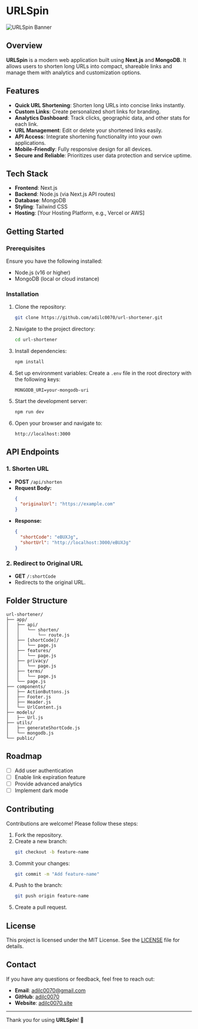 # URLSpin

![URLSpin Banner](https://github.com/adilc0070/url-shortener/blob/main/app/favicon.ico)

## Overview

**URLSpin** is a modern web application built using **Next.js** and **MongoDB**. It allows users to shorten long URLs into compact, shareable links and manage them with analytics and customization options.

## Features

- **Quick URL Shortening**: Shorten long URLs into concise links instantly.
- **Custom Links**: Create personalized short links for branding.
- **Analytics Dashboard**: Track clicks, geographic data, and other stats for each link.
- **URL Management**: Edit or delete your shortened links easily.
- **API Access**: Integrate shortening functionality into your own applications.
- **Mobile-Friendly**: Fully responsive design for all devices.
- **Secure and Reliable**: Prioritizes user data protection and service uptime.

## Tech Stack

- **Frontend**: Next.js
- **Backend**: Node.js (via Next.js API routes)
- **Database**: MongoDB
- **Styling**: Tailwind CSS
- **Hosting**: [Your Hosting Platform, e.g., Vercel or AWS]

## Getting Started

### Prerequisites

Ensure you have the following installed:

- Node.js (v16 or higher)
- MongoDB (local or cloud instance)

### Installation

1. Clone the repository:
   ```bash
   git clone https://github.com/adilc0070/url-shortener.git
   ```

2. Navigate to the project directory:
   ```bash
   cd url-shortener
   ```

3. Install dependencies:
   ```bash
   npm install
   ```

4. Set up environment variables:
   Create a `.env` file in the root directory with the following keys:
   ```env
   MONGODB_URI=your-mongodb-uri
   ```

5. Start the development server:
   ```bash
   npm run dev
   ```

6. Open your browser and navigate to:
   ```
   http://localhost:3000
   ```

## API Endpoints

### 1. **Shorten URL**
   - **POST** `/api/shorten`
   - **Request Body:**
     ```json
     {
       "originalUrl": "https://example.com"
     }
     ```
   - **Response:**
     ```json
     {
       "shortCode": "eBUXJg",
       "shortUrl": "http://localhost:3000/eBUXJg"
     }
     ```

### 2. **Redirect to Original URL**
   - **GET** `/:shortCode`
   - Redirects to the original URL.

## Folder Structure

```
url-shortener/
├── app/
│   ├── api/
│   │   └── shorten/
│   │       └── route.js
│   ├── [shortCode]/
│   │   └── page.js
│   ├── features/
│   │   └── page.js
│   ├── privacy/
│   │   └── page.js
│   ├── terms/
│   │   └── page.js
│   └── page.js
├── components/
│   ├── ActionButtons.js
│   ├── Footer.js
│   ├── Header.js
│   └── UrlContent.js
├── models/
│   ├── Url.js
├── utils/
│   ├── generateShortCode.js
│   └── mongodb.js
└── public/
```

## Roadmap

- [ ] Add user authentication
- [ ] Enable link expiration feature
- [ ] Provide advanced analytics
- [ ] Implement dark mode

## Contributing

Contributions are welcome! Please follow these steps:

1. Fork the repository.
2. Create a new branch:
   ```bash
   git checkout -b feature-name
   ```
3. Commit your changes:
   ```bash
   git commit -m "Add feature-name"
   ```
4. Push to the branch:
   ```bash
   git push origin feature-name
   ```
5. Create a pull request.

## License

This project is licensed under the MIT License. See the [LICENSE](LICENSE) file for details.

## Contact

If you have any questions or feedback, feel free to reach out:

- **Email**: adilc0070@gmail.com
- **GitHub**: [adilc0070](https://github.com/adilc0070)
- **Website**: [adilc0070.site](https://adilc0070.site)

---

Thank you for using **URLSpin**! 🎉

